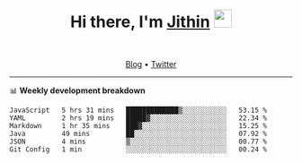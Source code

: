 <h1 align="center">Hi there, I'm <a href="https://jithset.github.io/" target="_blank">Jithin</a> <img
src="https://github.com/blackcater/blackcater/raw/main/images/Hi.gif" height="32" /></h1>

<br />

<p align="center">
  <a href="https://jithset.github.io">Blog</a> •
  <a href="https://twitter.com/jithset">Twitter</a>
</p>

---

📊 **Weekly development breakdown**

<!--START_SECTION:waka-->

```text
JavaScript   5 hrs 31 mins   █████████████▒░░░░░░░░░░░   53.15 %
YAML         2 hrs 19 mins   █████▓░░░░░░░░░░░░░░░░░░░   22.34 %
Markdown     1 hr 35 mins    ███▓░░░░░░░░░░░░░░░░░░░░░   15.25 %
Java         49 mins         ██░░░░░░░░░░░░░░░░░░░░░░░   07.92 %
JSON         4 mins          ▒░░░░░░░░░░░░░░░░░░░░░░░░   00.77 %
Git Config   1 min           ░░░░░░░░░░░░░░░░░░░░░░░░░   00.24 %
```

<!--END_SECTION:waka-->

